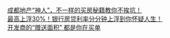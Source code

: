   
[成都地产“神人”，不一样的买房秘籍教你不挨坑！](http://www.dianyue.me/archives/509/nk7bdcuyiz9mneoy/)  
[最高上浮30%！银行房贷利率分分钟上浮到你怀疑人生！](http://www.dianyue.me/archives/690/1q0jnn89ow8iexf1/)  
[开发商的“赠送面积” 都是你在买单](http://www.dianyue.me/archives/335/wzi6vv45o66duk0j/)